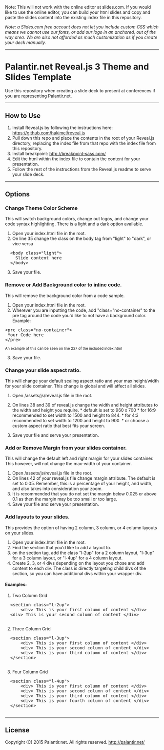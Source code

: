 Note: This will not work with the online editor at slides.com. If you would like to use the online editor, you can build your html slides and copy and paste the slides content into the existing index file in this repository.

*Note: a Slides.com free account does not let you include custom CSS which means we cannot use our fonts, or add our logo in an anchored, out of the way area. We are also not afforded as much customization as if you create your deck manually.*

-----
# Palantir.net Reveal.js 3 Theme and Slides Template

Use this repository when creating a slide deck to present at conferences if you are representing Palantir.net.

-----
## How to Use

1. Install Reveal.js by following the instructions here: https://github.com/hakimel/reveal.js
2. Pull down this repo and place the contents in the root of your Reveal.js directory, replacing the index file from that repo with the index file from this repository.
3. Install breakpoint: http://breakpoint-sass.com/
4. Edit the html within the index file to contain the content for your presentation.
4. Follow the rest of the instructions from the Reveal.js readme to serve your slide deck.

-----
## Options

### Change Theme Color Scheme
This will switch background colors, change out logos, and change your code syntax highlighting. There is a light and a dark option available.
  1. Open your index.html file in the root.
  2. On line 35 change the class on the body tag from "light" to "dark", or vice versa
  <pre>
  &#060;body class="light"&gt;
    Slide content here
  &#060;/body&gt;</pre>
  3. Save your file.

### Remove or Add Background color to inline code.
This will remove the background color from a code sample.
  1. Open your index.html file in the root.
  2. Wherever you are inputting the code, add "class="no-container" to the pre tag around the code you'd like to not have a background color. Example:
<pre>
&#060;pre class="no-container"&gt;
 Your Code here
&#060;/pre&gt;
</pre>
<small>An example of this can be seen on line 227 of the included index.html</small>

  3. Save your file.

### Change your slide aspect ratio.
This will change your default scaling aspect ratio and your max height/width for your slide container. This change is global and will affect all slides.
  1. Open /assets/js/reveal.js file in the root.
  2. On lines 38 and 39 of reveal.js change the width and height attributes to the width and height you require.
    * default is set to 960 x 700
    * for 16:9 recommended to set width to 1500 and height to 844.
    * for 4:3 recommended to set width to 1200 and height to 900.
    * or choose a custom aspect ratio that best fits your screen.

  3. Save your file and serve your presentation.

### Add or Remove Margin from your slides container.
This will change the default left and right margin for your slides container. This however, will not change the max-width of your container.
  1. Open /assets/js/reveal.js file in the root.
  2. On lines 42 of your reveal.js file change margin attribute. The default is set to 0.05. Remember, this is a percentage of your height, and width, and also takes into consideration your zoom.
  3. It is recommended that you do not set the margin below 0.025 or above 0.1 as then the margin may be too small or too large.
  4. Save your file and serve your presentation.

### Add layouts to your slides.
This provides the option of having 2 column, 3 column, or 4 column layouts on your slides.
  1. Open your index.html file in the root.
  2. Find the section that you'd like to add a layout to.
  3. on the section tag, add the class "l-2up" for a 2 column layout, "l-3up" for a 3 column layout, or "l-4up" for a 4 column layout.
  4. Create 2, 3, or 4 divs depending on the layout you chose and add content to each div. The class is directly targeting child divs of the section, so you can have additional divs within your wrapper div.

  #### Examples:
  1. Two Column Grid
  <pre>
  &#060;section class="l-2up"&gt;
      &#060;div&gt; This is your first column of content &#060;/div&gt;
  &#060;div&gt; This is your second column of content &#060;/div&gt;
  </pre>
  2. Three Column Grid
  <pre>
  &#060;section class="l-3up"&gt;
      &#060;div&gt; This is your first column of content &#060;/div&gt;
      &#060;div&gt; This is your second column of content &#060;/div&gt;
      &#060;div&gt; This is your third column of content &#060;/div&gt;
  &#060;/section&gt;
  </pre>
   3. Four Column Grid
  <pre>
  &#060;section class="l-4up"&gt;
      &#060;div&gt; This is your first column of content &#060;/div&gt;
      &#060;div&gt; This is your second column of content &#060;/div&gt;
      &#060;div&gt; This is your third column of content &#060;/div&gt;
      &#060;div&gt; This is your fourth column of content &#060;/div&gt;
  &#060;/section&gt;
  </pre>

-----
## License

Copyright (C) 2015 Palantir.net. All rights reserved. http://palantir.net/
